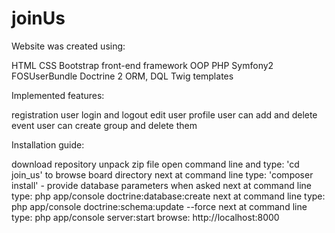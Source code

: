 joinUs
======

Website was created using:

HTML 
CSS 
Bootstrap front-end framework 
OOP PHP 
Symfony2 
FOSUserBundle 
Doctrine 2 ORM, DQL 
Twig templates 

Implemented features:

registration 
user login and logout 
edit user profile 
user can add and delete event
user can create group and delete them 

Installation guide:

download repository 
unpack zip file 
open command line and type: 'cd join_us' to browse board directory 
next at command line type: 'composer install' - provide database parameters when asked 
next at command line type: php app/console doctrine:database:create 
next at command line type: php app/console doctrine:schema:update --force 
next at command line type: php app/console server:start 
browse: http://localhost:8000 

